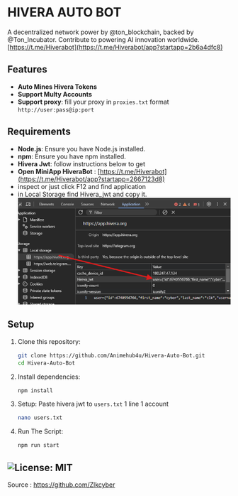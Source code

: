# HIVERA AUTO BOT
A decentralized network power by @ton_blockchain, backed by @Ton_Incubator. Contribute to powering AI innovation worldwide. [https://t.me/Hiverabot](https://t.me/Hiverabot/app?startapp=2b6a4dfc8)

## Features

- **Auto Mines Hivera Tokens**
- **Support Multy Accounts**
- **Support proxy**: fill your proxy in `proxies.txt` format `http://user:pass@ip:port`

## Requirements

- **Node.js**: Ensure you have Node.js installed.
- **npm**: Ensure you have npm installed.
- **Hivera Jwt**: follow instructions below to get
- **Open MiniApp HiveraBot** : [https://t.me/Hiverabot](https://t.me/Hiverabot/app?startapp=2667123d8)
- inspect or just click F12 and find application
- in Local Storage find Hivera_jwt and copy it.
    ![token](image.png)


## Setup

1. Clone this repository:
   ```bash
   git clone https://github.com/Animehub4u/Hivera-Auto-Bot.git
   cd Hivera-Auto-Bot
   ```
2. Install dependencies:
   ```bash
   npm install
   ```
3. Setup: Paste hivera jwt to `users.txt` 1 line 1 account
   ```bash
   nano users.txt
   ```
4. Run The Script:
   ```bash
   npm run start
   ```


## ![License: MIT](https://img.shields.io/badge/License-MIT-yellow.svg)

Source : https://github.com/Zlkcyber
